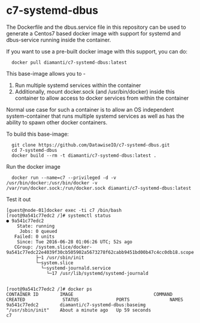 # c7-systemd-dbus

The Dockerfile and the dbus.service file in this repository can be used to generate a Centos7 based docker image with support for systemd and dbus-service running inside the container.

If you want to use a pre-built docker image with this support, you can do:   
```
  docker pull diamanti/c7-systemd-dbus:latest
```

This base-image allows you to -   
1. Run multiple systemd services within the container  
2. Additionally, mount docker.sock (and /usr/bin/docker) inside this container to allow access to docker services from within the container  

Normal use case for such a container is to allow an OS independent system-container that runs multiple systemd services as well as has the ability to spawn other docker containers.  

To build this base-image:  
```
  git clone https://github.com/DatawiseIO/c7-systemd-dbus.git
  cd 7-systemd-dbus
  docker build --rm -t diamanti/c7-systemd-dbus:latest .
```

Run the docker image
```
  docker run --name=c7 --privileged -d -v /usr/bin/docker:/usr/bin/docker -v /var/run/docker.sock:/run/docker.sock diamanti/c7-systemd-dbus:latest
```

Test it out
```
[guest@node-01]docker exec -ti c7 /bin/bash
[root@9a541c77edc2 /]# systemctl status
● 9a541c77edc2
    State: running
     Jobs: 0 queued
   Failed: 0 units
    Since: Tue 2016-06-28 01:06:26 UTC; 52s ago
   CGroup: /system.slice/docker-9a541c77edc22e4039f30cb505902a5673278f62cabb9451bd00b47c4cc0db18.scope
           ├─1 /usr/sbin/init
           └─system.slice
             └─systemd-journald.service
               └─17 /usr/lib/systemd/systemd-journald
               

[root@9a541c77edc2 /]# docker ps
CONTAINER ID        IMAGE                              COMMAND             CREATED              STATUS              PORTS               NAMES
9a541c77edc2        diamanti/c7-systemd-dbus:baseimg   "/usr/sbin/init"    About a minute ago   Up 59 seconds                           c7
```
